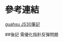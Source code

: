 # 參考連結
[guahsu JS30筆記](https://github.com/guahsu/JavaScript30/tree/master/02_JS-and-CSS-Clock)

##後記
需優化指針反彈問題

